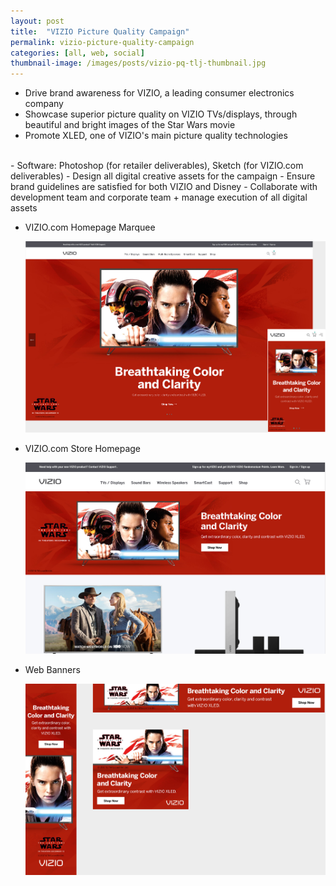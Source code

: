 ```yaml
---
layout: post
title:  "VIZIO Picture Quality Campaign"
permalink: vizio-picture-quality-campaign
categories: [all, web, social]
thumbnail-image: /images/posts/vizio-pq-tlj-thumbnail.jpg
---
```



- Drive brand awareness for VIZIO, a leading consumer electronics company
- Showcase superior picture quality on VIZIO TVs/displays, through beautiful and bright images of the Star Wars movie
- Promote XLED, one of VIZIO's main picture quality technologies

<br>
- Software: Photoshop (for retailer deliverables), Sketch (for VIZIO.com deliverables)
- Design all digital creative assets for the campaign
- Ensure brand guidelines are satisfied for both VIZIO and Disney
- Collaborate with development team and corporate team + manage execution of all digital assets 

<div class="clear-float"></div>

<ul class="post-images">
	<li>
		<p>VIZIO.com Homepage Marquee</p>
		<img src="/images/posts/vizio-pq-tlj-1.jpg" alt="VIZIO.com Homepage Marquee">
	</li>
	<li>
		<p>VIZIO.com Store Homepage</p>
		<img src="/images/posts/vizio-pq-tlj-2.jpg" alt="VIZIO.com Store Homepage">
	</li>
	<li>
		<p>Web Banners</p>
		<img src="/images/posts/vizio-pq-tlj-3.jpg" alt="VIZIO.com Web Banners">
	</li>

</ul>



